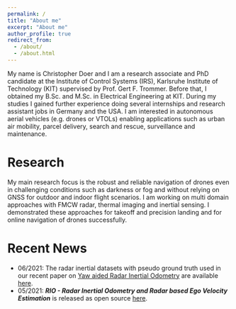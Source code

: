 ```yaml
---
permalink: /
title: "About me"
excerpt: "About me"
author_profile: true
redirect_from: 
  - /about/
  - /about.html
---
```


My name is Christopher Doer and I am a research associate and PhD candidate at the Institute of Control Systems (IRS), Karlsruhe Institute of
 Technology (KIT) supervised by Prof. Gert F. Trommer. 
 Before that, I obtained my B.Sc. and M.Sc. in Electrical Engineering at KIT.
 During my studies I gained further experience doing several internships and research assistant jobs in Germany and
  the  USA.
I am interested in autonomous aerial vehicles (e.g. drones or VTOLs) enabling applications such as urban air mobility, parcel delivery, search and rescue, surveillance and maintenance.



# Research

My main research focus is the robust and reliable navigation of drones even in challenging conditions such as darkness or fog and without relying on GNSS for outdoor and indoor flight scenarios.
I am working on multi domain approaches with FMCW radar, thermal imaging and inertial sensing. I demonstrated these
 approaches for takeoff and precision landing and for online navigation of drones successfully. 



# Recent News
- 06/2021: The radar inertial datasets with pseudo ground truth used in our recent paper on [Yaw aided Radar Inertial Odometry](../_publications/2021_05_ICINS2021.md) are available [here](../_datasets/icins_2021_radar_inertial_odometry.md).
- 05/2021: ***RIO - Radar Inertial Odometry and Radar based Ego Velocity Estimation*** is released as open source [here](https://github.com/christopherdoer/rio).